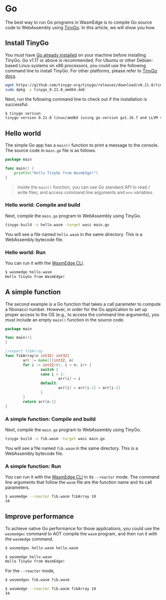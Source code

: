 # Go

The best way to run Go programs in WasmEdge is to compile Go source code to WebAssembly using [TinyGo](https://tinygo.org/). In this article, we will show you how.

## Install TinyGo

You must have [Go already installed](https://go.dev/doc/install) on your machine before installing TinyGo. Go v1.17 or above is recommended.
For Ubuntu or other Debian-based Linux systems on x86 processors, you could use the following command line to install TinyGo. For other platforms, please refer to [TinyGo docs](https://tinygo.org/getting-started/install/).

```bash
wget https://github.com/tinygo-org/tinygo/releases/download/v0.21.0/tinygo_0.21.0_amd64.deb
sudo dpkg -i tinygo_0.21.0_amd64.deb`
```

Next, run the following command line to check out if the installation is successful.

```bash
$ tinygo version
tinygo version 0.21.0 linux/amd64 (using go version go1.16.7 and LLVM version 11.0.0)
```

## Hello world

The simple Go app has a `main()` function to print a message to the console.
The source code in `main.go` file is as follows.

```go
package main

func main() {
    println("Hello TinyGo from WasmEdge!")
}
```

> Inside the `main()` function, you can use Go standard API to read / write files, and access command line arguments and `env` variables.

### Hello world: Compile and build

Next, compile the `main.go` program to WebAssembly using TinyGo.

```bash
tinygo build -o hello.wasm -target wasi main.go
```

You will see a file named `hello.wasm` in the same directory. This is a WebAssembly bytecode file.

### Hello world: Run

You can run it with the [WasmEdge CLI](../start/cli.md).

```bash
$ wasmedge hello.wasm
Hello TinyGo from WasmEdge!
```

## A simple function

The second example is a Go function that takes a call parameter to compute a fibonacci number. However, in order for the Go application to set up proper access to the OS (e.g., to access the command line arguments), you must include an empty `main()` function in the source code.

```go
package main

func main(){
}

//export fibArray
func fibArray(n int32) int32{
        arr := make([]int32, n)
        for i := int32(0); i < n; i++ {
                switch {
                case i < 2:
                        arr[i] = i
                default:
                        arr[i] = arr[i-1] + arr[i-2]
                }
        }
        return arr[n-1]
}
```

### A simple function: Compile and build

Next, compile the `main.go` program to WebAssembly using TinyGo.

```bash
tinygo build -o fib.wasm -target wasi main.go
```

You will see a file named `fib.wasm` in the same directory. This is a WebAssembly bytecode file.

### A simple function: Run

You can run it with the [WasmEdge CLI](../start/cli.md) in its `--reactor` mode.
The command line arguments that follow the `wasm` file are the function name
and its call parameters.

```bash
$ wasmedge --reactor fib.wasm fibArray 10
34
```

## Improve performance

To achieve native Go performance for those applications, you could use the `wasmedgec` command to AOT compile the `wasm` program, and then run it with the `wasmedge` command.

```bash
$ wasmedgec hello.wasm hello.wasm

$ wasmedge hello.wasm
Hello TinyGo from WasmEdge!
```

For the `--reactor` mode,

```bash
$ wasmedgec fib.wasm fib.wasm

$ wasmedge --reactor fib.wasm fibArray 10
34
```
